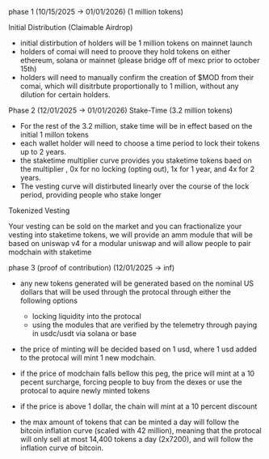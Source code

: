 

phase 1 (10/15/2025 -> 01/01/2026) (1 million tokens)


Initial Distribution (Claimable Airdrop)
- initial distirbution of holders will be 1 million tokens on mainnet launch 
- holders of comai will need to proove they hold tokens on either ethereum, solana or mainnet (please bridge off of mexc prior to october 15th)
- holders will need to manually confirm the creation of $MOD from their comai, which will disitrbute proportionally to 1 million, without any dilution for certain holders. 


Phase 2 (12/01/2025 -> 01/01/2026) Stake-Time (3.2 million tokens)

- For the rest of the 3.2 million, stake time will be in effect based on the initial 1 millon tokens
- each wallet holder will need to choose a time period to lock their tokens up to 2 years.
- the staketime multiplier curve provides you staketime tokens baed on the multiplier , 0x for no locking (opting out), 1x for 1 year, and 4x for 2 years. 
- The vesting curve will distirbuted linearly over the course of the lock period, providing people who stake longer 


Tokenized Vesting

Your vesting can be sold on the market and you can fractionalize your vesting into staketime tokens, we will provide an amm module that will be based on uniswap v4 for a modular uniswap and will allow people to pair modchain with staketime

phase 3 (proof of contribution) (12/01/2025 -> inf)

- any new tokens generated will be generated based on the nominal US dollars that will be used through the protocal through either the following options
    -  locking liquidity into the protocal 
    - using the modules that are verified by the telemetry through paying in usdc/usdt via solana or base

- the price of minting will be decided based on 1 usd, where 1 usd added to the protocal will mint 1 new modchain. 

- if the price of modchain falls bellow this peg, the price will mint at a 10 pecent surcharge, forcing people to buy from the dexes or use the protocal to aquire newly minted tokens
- if the price is above 1 dollar, the chain will mint at a 10 percent discount
- the max amount of tokens that can be minted a day will follow the bitcoin inflation curve (scaled with 42 million), meaning that the protocal will only sell at most 14,400 tokens a day (2x7200), and will follow the inflation curve of bitcoin. 